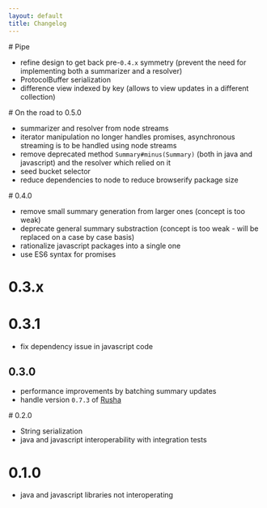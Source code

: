 ```yaml
---
layout: default
title: Changelog
---
```


# Pipe

* refine design to get back pre-`0.4.x` symmetry (prevent the need for implementing both a summarizer and a resolver)
* ProtocolBuffer serialization
* difference view indexed by key (allows to view updates in a different collection)

# On the road to 0.5.0

* summarizer and resolver from node streams
* iterator manipulation no longer handles promises, asynchronous streaming is to be handled using node streams
* remove deprecated method `Summary#minus(Summary)` (both in java and javascript) and the resolver which relied on it
* seed bucket selector
* reduce dependencies to node to reduce browserify package size

# 0.4.0

* remove small summary generation from larger ones (concept is too weak)
* deprecate general summary substraction (concept is too weak - will be replaced on a case by case basis)
* rationalize javascript packages into a single one
* use ES6 syntax for promises

# 0.3.x

# 0.3.1

* fix dependency issue in javascript code

## 0.3.0

* performance improvements by batching summary updates
* handle version `0.7.3` of [Rusha](https://github.com/srijs/rusha)

# 0.2.0

* String serialization
* java and javascript interoperability with integration tests

# 0.1.0

* java and javascript libraries not interoperating
